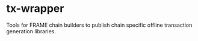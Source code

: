 # tx-wrapper
Tools for FRAME chain builders to publish chain specific offline transaction generation libraries.
